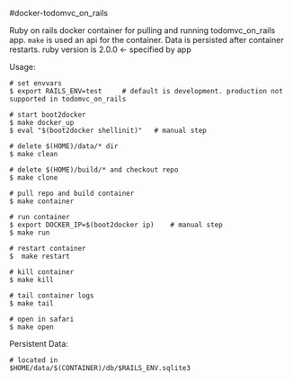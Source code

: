 #docker-todomvc_on_rails

Ruby on rails docker container for pulling and running todomvc_on_rails app. `make` is used an api for the container. Data is persisted after container restarts. ruby version is 2.0.0 <- specified by app

Usage:

	# set envvars
	$ export RAILS_ENV=test		# default is development. production not supported in todomvc_on_rails
	
	# start boot2docker
	$ make docker_up
	$ eval "$(boot2docker shellinit)"	# manual step

	# delete $(HOME)/data/* dir
	$ make clean
	
	# delete $(HOME)/build/* and checkout repo
	$ make clone
	
	# pull repo and build container
	$ make container
	
	# run container
	$ export DOCKER_IP=$(boot2docker ip)	# manual step
	$ make run

	# restart container
	$  make restart
	
	# kill container
	$ make kill
	
	# tail container logs
	$ make tail
	
	# open in safari
	$ make open

Persistent Data:

	# located in 
	$HOME/data/$(CONTAINER)/db/$RAILS_ENV.sqlite3
